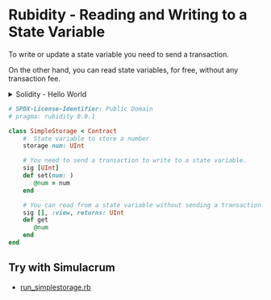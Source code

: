 # Rubidity - Reading and Writing to a State Variable


To write or update a state variable you need to send a transaction.

On the other hand, you can read state variables, for free, without any transaction fee.


<details>
<summary markdown="1">Solidity - Hello World</summary>

``` solidity
// SPDX-License-Identifier: MIT
pragma solidity ^0.8.20;

contract SimpleStorage {
    // State variable to store a number
    uint public num;

    // You need to send a transaction to write to a state variable.
    function set(uint _num) public {
        num = _num;
    }

    // You can read from a state variable without sending a transaction.
    function get() public view returns (uint) {
        return num;
    }
}
```

</details>



``` ruby
# SPDX-License-Identifier: Public Domain
# pragma: rubidity 0.0.1

class SimpleStorage < Contract  
    #  State variable to store a number
    storage num: UInt 

    # You need to send a transaction to write to a state variable.
    sig [UInt]
    def set(num: )
       @num = num
    end

    # You can read from a state variable without sending a transaction.
    sig [], :view, returns: UInt
    def get
       @num
    end
end
```


## Try with Simulacrum

- [run_simplestorage.rb](run_simplestorage.rb)
